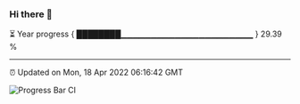 ### Hi there 👋

⏳ Year progress { ████████▁▁▁▁▁▁▁▁▁▁▁▁▁▁▁▁▁▁▁▁▁▁ } 29.39 %

---

⏰ Updated on Mon, 18 Apr 2022 06:16:42 GMT

![Progress Bar CI](https://github.com/liununu/liununu/workflows/Progress%20Bar%20CI/badge.svg)
